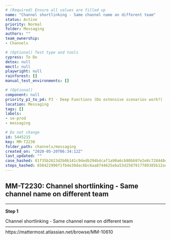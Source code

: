 ```yaml
---
# (Required) Ensure all values are filled up
name: "Channel shortlinking - Same channel name on different team"
status: Active
priority: Normal
folder: Messaging
authors: ""
team_ownership: 
- Channels

# (Optional) Test type and tools
cypress: To Do
detox: null
mmctl: null
playwright: null
rainforest: []
manual_test_environments: []

# (Optional)
component: null
priority_p1_to_p4: P3 - Deep Functions (Do extensive scenarios work?)
location: Messaging
tags: []
labels: 
- se-prod
- messaging

# Do not change
id: 5445215
key: MM-T2230
folder_path: channels/messaging
created_on: "2020-05-20T06:34:12Z"
last_updated: ""
case_hashed: 01f35b2623d2b0b141c9dedb294bdcaf1a90a6cb80bb97e2e8c728448ce103015cf05e930924deee5f6a0704b8f43f40
steps_hashed: 650422990f1fb4e30dac6bc6aa8744625eba53d2587917789385b12ac7e609be672cbf2c5bbefbce75c5b19ee8f8ff49
---
```


## MM-T2230: Channel shortlinking - Same channel name on different team

---

**Step 1**

Channel shortlinking - Same channel name on different team\
————————————————————————————\
https\://mattermost.atlassian.net/browse/MM-10610
